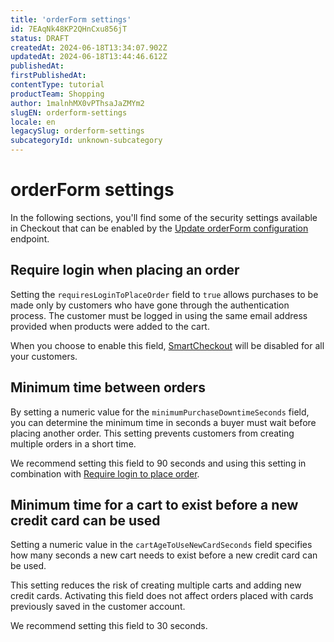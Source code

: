```yaml
---
title: 'orderForm settings'
id: 7EAqNk48KP2QHnCxu856jT
status: DRAFT
createdAt: 2024-06-18T13:34:07.902Z
updatedAt: 2024-06-18T13:44:46.612Z
publishedAt: 
firstPublishedAt: 
contentType: tutorial
productTeam: Shopping
author: 1malnhMX0vPThsaJaZMYm2
slugEN: orderform-settings
locale: en
legacySlug: orderform-settings
subcategoryId: unknown-subcategory
---
```


# orderForm settings

In the following sections, you'll find some of the security settings available in Checkout that can be enabled by the [Update orderForm configuration](https://developers.vtex.com/docs/api-reference/checkout-api#post-/api/checkout/pvt/configuration/orderForm) endpoint.

## Require login when placing an order

Setting the `requiresLoginToPlaceOrder` field to `true` allows purchases to be made only by customers who have gone through the authentication process. The customer must be logged in using the same email address provided when products were added to the cart.

When you choose to enable this field, [SmartCheckout](https://help.vtex.com/en/tutorial/smartcheckout-security--3SrJuuhrqwePUg1rp1exfB) will be disabled for all your customers.

## Minimum time between orders

By setting a numeric value for the `minimumPurchaseDowntimeSeconds` field, you can determine the minimum time in seconds a buyer must wait before placing another order. This setting prevents customers from creating multiple orders in a short time.

We recommend setting this field to 90 seconds and using this setting in combination with [Require login to place order](#require-login-to-place-order).

## Minimum time for a cart to exist before a new credit card can be used

Setting a numeric value in the `cartAgeToUseNewCardSeconds` field specifies how many seconds a new cart needs to exist before a new credit card can be used.

This setting reduces the risk of creating multiple carts and adding new credit cards. Activating this field does not affect orders placed with cards previously saved in the customer account.

We recommend setting this field to 30 seconds.
